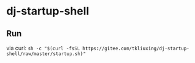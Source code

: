 # dj-startup-shell


## Run

via curl: `sh -c "$(curl -fsSL https://gitee.com/tkliuxing/dj-startup-shell/raw/master/startup.sh)"`
